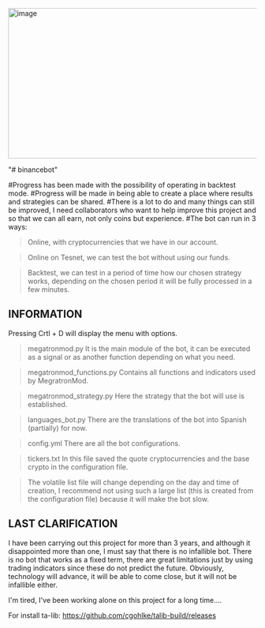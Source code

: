 <img width="1244" height="305" alt="image" src="https://github.com/user-attachments/assets/ef203926-3cd4-455e-8f4a-71ab7cbb0435" />


"# binancebot" 

#Progress has been made with the possibility of operating in backtest mode.
#Progress will be made in being able to create a place where results and strategies can be shared.
#There is a lot to do and many things can still be improved, I need collaborators who want to help improve this project and so that we can all earn, not only coins but experience.
#The bot can run in 3 ways:

  > Online, with cryptocurrencies that we have in our account.

  > Online on Tesnet, we can test the bot without using our funds.

  > Backtest, we can test in a period of time how our chosen strategy works, depending on the chosen period it will be fully processed in a few minutes.

INFORMATION
------------
Pressing Crtl + D will display the menu with options.

  > megatronmod.py It is the main module of the bot, it can be executed as a signal or as another function depending on what you need.

  > megatronmod_functions.py Contains all functions and indicators used by MegratronMod.

  > megatronmod_strategy.py Here the strategy that the bot will use is established.

  > languages_bot.py There are the translations of the bot into Spanish (partially) for now.

  > config.yml There are all the bot configurations.

  > tickers.txt In this file saved the quote cryptocurrencies and the base crypto in the configuration file.

  > The volatile list file will change depending on the day and time of creation, I recommend not using such a large list (this is created from the configuration file) because     it will make the bot slow.

LAST CLARIFICATION
-------------------
I have been carrying out this project for more than 3 years, and although it disappointed more than one, I must say that there is no infallible bot. There is no bot that works as a fixed term, there are great limitations just by using trading indicators since these do not predict the future. Obviously, technology will advance, it will be able to come close, but it will not be infallible either. 

I'm tired, I've been working alone on this project for a long time....

For install ta-lib: https://github.com/cgohlke/talib-build/releases

